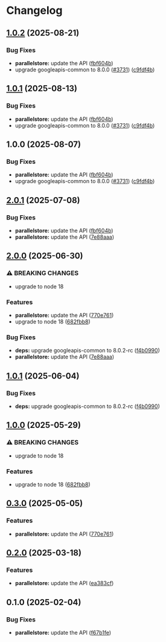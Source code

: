 # Changelog

## [1.0.2](https://github.com/googleapis/google-api-nodejs-client/compare/parallelstore-v1.0.1...parallelstore-v1.0.2) (2025-08-21)


### Bug Fixes

* **parallelstore:** update the API ([fbf604b](https://github.com/googleapis/google-api-nodejs-client/commit/fbf604beb071d53ed2cc10375122b08286d4da41))
* upgrade googleapis-common to 8.0.0  ([#3731](https://github.com/googleapis/google-api-nodejs-client/issues/3731)) ([c9fdf4b](https://github.com/googleapis/google-api-nodejs-client/commit/c9fdf4b34d6c9bcf608eee35dd281d4680be9797))

## [1.0.1](https://github.com/googleapis/google-api-nodejs-client/compare/parallelstore-v1.0.0...parallelstore-v1.0.1) (2025-08-13)


### Bug Fixes

* **parallelstore:** update the API ([fbf604b](https://github.com/googleapis/google-api-nodejs-client/commit/fbf604beb071d53ed2cc10375122b08286d4da41))
* upgrade googleapis-common to 8.0.0  ([#3731](https://github.com/googleapis/google-api-nodejs-client/issues/3731)) ([c9fdf4b](https://github.com/googleapis/google-api-nodejs-client/commit/c9fdf4b34d6c9bcf608eee35dd281d4680be9797))

## 1.0.0 (2025-08-07)


### Bug Fixes

* **parallelstore:** update the API ([fbf604b](https://github.com/googleapis/google-api-nodejs-client/commit/fbf604beb071d53ed2cc10375122b08286d4da41))
* upgrade googleapis-common to 8.0.0  ([#3731](https://github.com/googleapis/google-api-nodejs-client/issues/3731)) ([c9fdf4b](https://github.com/googleapis/google-api-nodejs-client/commit/c9fdf4b34d6c9bcf608eee35dd281d4680be9797))

## [2.0.1](https://github.com/googleapis/google-api-nodejs-client/compare/parallelstore-v2.0.0...parallelstore-v2.0.1) (2025-07-08)


### Bug Fixes

* **parallelstore:** update the API ([fbf604b](https://github.com/googleapis/google-api-nodejs-client/commit/fbf604beb071d53ed2cc10375122b08286d4da41))
* **parallelstore:** update the API ([7e88aaa](https://github.com/googleapis/google-api-nodejs-client/commit/7e88aaa935a2fbab7f0a00b78e4e4378c8c25644))

## [2.0.0](https://github.com/googleapis/google-api-nodejs-client/compare/parallelstore-v1.0.1...parallelstore-v2.0.0) (2025-06-30)


### ⚠ BREAKING CHANGES

* upgrade to node 18

### Features

* **parallelstore:** update the API ([770e761](https://github.com/googleapis/google-api-nodejs-client/commit/770e76164b25a3fe37ccda2e315fd2a1fb88fe0d))
* upgrade to node 18 ([682fbb8](https://github.com/googleapis/google-api-nodejs-client/commit/682fbb869189ae92b3e9a194d37d0548af0c1f92))


### Bug Fixes

* **deps:** upgrade googleapis-common to 8.0.2-rc ([f4b0990](https://github.com/googleapis/google-api-nodejs-client/commit/f4b099071040cfbcfe4a2e7d487d45ee93b369e0))
* **parallelstore:** update the API ([7e88aaa](https://github.com/googleapis/google-api-nodejs-client/commit/7e88aaa935a2fbab7f0a00b78e4e4378c8c25644))

## [1.0.1](https://github.com/googleapis/google-api-nodejs-client/compare/parallelstore-v1.0.0...parallelstore-v1.0.1) (2025-06-04)


### Bug Fixes

* **deps:** upgrade googleapis-common to 8.0.2-rc ([f4b0990](https://github.com/googleapis/google-api-nodejs-client/commit/f4b099071040cfbcfe4a2e7d487d45ee93b369e0))

## [1.0.0](https://github.com/googleapis/google-api-nodejs-client/compare/parallelstore-v0.3.0...parallelstore-v1.0.0) (2025-05-29)


### ⚠ BREAKING CHANGES

* upgrade to node 18

### Features

* upgrade to node 18 ([682fbb8](https://github.com/googleapis/google-api-nodejs-client/commit/682fbb869189ae92b3e9a194d37d0548af0c1f92))

## [0.3.0](https://github.com/googleapis/google-api-nodejs-client/compare/parallelstore-v0.2.0...parallelstore-v0.3.0) (2025-05-05)


### Features

* **parallelstore:** update the API ([770e761](https://github.com/googleapis/google-api-nodejs-client/commit/770e76164b25a3fe37ccda2e315fd2a1fb88fe0d))

## [0.2.0](https://github.com/googleapis/google-api-nodejs-client/compare/parallelstore-v0.1.0...parallelstore-v0.2.0) (2025-03-18)


### Features

* **parallelstore:** update the API ([ea383cf](https://github.com/googleapis/google-api-nodejs-client/commit/ea383cfd44b567695b8bbabdb0606a5cf43163cc))

## 0.1.0 (2025-02-04)


### Bug Fixes

* **parallelstore:** update the API ([f67b1fe](https://github.com/googleapis/google-api-nodejs-client/commit/f67b1fe01977bda21b10fc7fb0c04c5a3c7f36ec))
